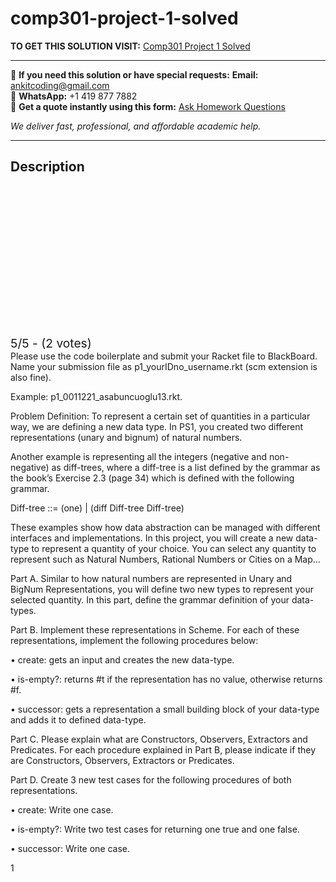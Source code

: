 # comp301-project-1-solved
**TO GET THIS SOLUTION VISIT:** [Comp301 Project 1 Solved](https://www.ankitcodinghub.com/product/comp301-project-1-solved-2/)


---

📩 **If you need this solution or have special requests:** **Email:** ankitcoding@gmail.com  
📱 **WhatsApp:** +1 419 877 7882  
📄 **Get a quote instantly using this form:** [Ask Homework Questions](https://www.ankitcodinghub.com/services/ask-homework-questions/)

*We deliver fast, professional, and affordable academic help.*

---

<h2>Description</h2>



<div class="kk-star-ratings kksr-auto kksr-align-center kksr-valign-top" data-payload="{&quot;align&quot;:&quot;center&quot;,&quot;id&quot;:&quot;117696&quot;,&quot;slug&quot;:&quot;default&quot;,&quot;valign&quot;:&quot;top&quot;,&quot;ignore&quot;:&quot;&quot;,&quot;reference&quot;:&quot;auto&quot;,&quot;class&quot;:&quot;&quot;,&quot;count&quot;:&quot;2&quot;,&quot;legendonly&quot;:&quot;&quot;,&quot;readonly&quot;:&quot;&quot;,&quot;score&quot;:&quot;5&quot;,&quot;starsonly&quot;:&quot;&quot;,&quot;best&quot;:&quot;5&quot;,&quot;gap&quot;:&quot;4&quot;,&quot;greet&quot;:&quot;Rate this product&quot;,&quot;legend&quot;:&quot;5\/5 - (2 votes)&quot;,&quot;size&quot;:&quot;24&quot;,&quot;title&quot;:&quot;Comp301 Project 1 Solved&quot;,&quot;width&quot;:&quot;138&quot;,&quot;_legend&quot;:&quot;{score}\/{best} - ({count} {votes})&quot;,&quot;font_factor&quot;:&quot;1.25&quot;}">

<div class="kksr-stars">

<div class="kksr-stars-inactive">
            <div class="kksr-star" data-star="1" style="padding-right: 4px">


<div class="kksr-icon" style="width: 24px; height: 24px;"></div>
        </div>
            <div class="kksr-star" data-star="2" style="padding-right: 4px">


<div class="kksr-icon" style="width: 24px; height: 24px;"></div>
        </div>
            <div class="kksr-star" data-star="3" style="padding-right: 4px">


<div class="kksr-icon" style="width: 24px; height: 24px;"></div>
        </div>
            <div class="kksr-star" data-star="4" style="padding-right: 4px">


<div class="kksr-icon" style="width: 24px; height: 24px;"></div>
        </div>
            <div class="kksr-star" data-star="5" style="padding-right: 4px">


<div class="kksr-icon" style="width: 24px; height: 24px;"></div>
        </div>
    </div>

<div class="kksr-stars-active" style="width: 138px;">
            <div class="kksr-star" style="padding-right: 4px">


<div class="kksr-icon" style="width: 24px; height: 24px;"></div>
        </div>
            <div class="kksr-star" style="padding-right: 4px">


<div class="kksr-icon" style="width: 24px; height: 24px;"></div>
        </div>
            <div class="kksr-star" style="padding-right: 4px">


<div class="kksr-icon" style="width: 24px; height: 24px;"></div>
        </div>
            <div class="kksr-star" style="padding-right: 4px">


<div class="kksr-icon" style="width: 24px; height: 24px;"></div>
        </div>
            <div class="kksr-star" style="padding-right: 4px">


<div class="kksr-icon" style="width: 24px; height: 24px;"></div>
        </div>
    </div>
</div>


<div class="kksr-legend" style="font-size: 19.2px;">
            5/5 - (2 votes)    </div>
    </div>
Please use the code boilerplate and submit your Racket file to BlackBoard. Name your submission file as p1_yourIDno_username.rkt (scm extension is also fine).

Example: p1_0011221_asabuncuoglu13.rkt.

Problem Definition: To represent a certain set of quantities in a particular way, we are defining a new data type. In PS1, you created two different representations (unary and bignum) of natural numbers.

Another example is representing all the integers (negative and non-negative) as diff-trees, where a diff-tree is a list defined by the grammar as the book’s Exercise 2.3 (page 34) which is defined with the following grammar.

Diff-tree ::= (one) | (diff Diff-tree Diff-tree)

These examples show how data abstraction can be managed with different interfaces and implementations. In this project, you will create a new data-type to represent a quantity of your choice. You can select any quantity to represent such as Natural Numbers, Rational Numbers or Cities on a Map…

Part A. Similar to how natural numbers are represented in Unary and BigNum Representations, you will define two new types to represent your selected quantity. In this part, define the grammar definition of your data-types.

Part B. Implement these representations in Scheme. For each of these representations, implement the following procedures below:

• create: gets an input and creates the new data-type.

• is-empty?: returns #t if the representation has no value, otherwise returns #f.

• successor: gets a representation a small building block of your data-type and adds it to defined data-type.

Part C. Please explain what are Constructors, Observers, Extractors and Predicates. For each procedure explained in Part B, please indicate if they are Constructors, Observers, Extractors or Predicates.

Part D. Create 3 new test cases for the following procedures of both representations.

• create: Write one case.

• is-empty?: Write two test cases for returning one true and one false.

• successor: Write one case.

1
